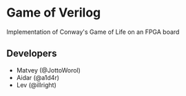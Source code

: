 # Game of Verilog
Implementation of Conway's Game of Life on an FPGA board

## Developers
- Matvey (@JottoWorol)
- Aidar (@a1d4r)
- Lev (@illright)
